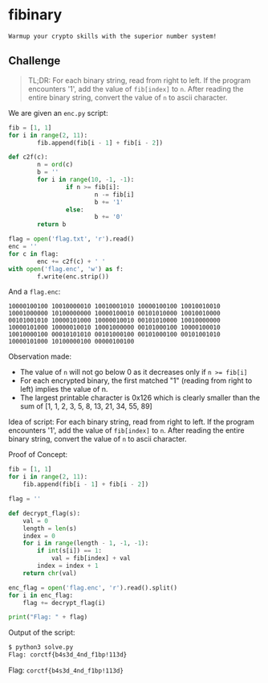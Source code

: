 # fibinary
```
Warmup your crypto skills with the superior number system!
```

## Challenge
> TL;DR: For each binary string, read from right to left. If the program encounters '1', add the value of `fib[index]` to `n`. After reading the entire binary string, convert the value of `n` to ascii character. 

We are given an `enc.py` script:
``` python
fib = [1, 1]
for i in range(2, 11):
        fib.append(fib[i - 1] + fib[i - 2])

def c2f(c):
        n = ord(c)
        b = ''
        for i in range(10, -1, -1):
                if n >= fib[i]:
                        n -= fib[i]
                        b += '1'
                else:
                        b += '0'
        return b

flag = open('flag.txt', 'r').read()
enc = ''
for c in flag:
        enc += c2f(c) + ' '
with open('flag.enc', 'w') as f:
        f.write(enc.strip())
```

And a `flag.enc`:
```
10000100100 10010000010 10010001010 10000100100 10010010010 10001000000 10100000000 10000100010 00101010000 10010010000 00101001010 10000101000 10000010010 00101010000 10010000000 10000101000 10000010010 10001000000 00101000100 10000100010 10010000100 00010101010 00101000100 00101000100 00101001010 10000101000 10100000100 00000100100
```

Observation made: 
- The value of `n` will not go below 0 as it decreases only if `n >= fib[i]`
- For each encrypted binary, the first matched "1" (reading from right to left) implies the value of n. 
- The largest printable character is 0x126 which is clearly smaller than the sum of [1, 1, 2, 3, 5, 8, 13, 21, 34, 55, 89]

Idea of script: For each binary string, read from right to left. If the program encounters '1', add the value of `fib[index]` to `n`. After reading the entire binary string, convert the value of `n` to ascii character. 

Proof of Concept:
``` python
fib = [1, 1]
for i in range(2, 11):
	fib.append(fib[i - 1] + fib[i - 2])

flag = ''

def decrypt_flag(s):
    val = 0
    length = len(s)
    index = 0
    for i in range(length - 1, -1, -1):
        if int(s[i]) == 1:
            val = fib[index] + val
        index = index + 1
    return chr(val)

enc_flag = open('flag.enc', 'r').read().split()
for i in enc_flag:
    flag += decrypt_flag(i)

print("Flag: " + flag)
```

Output of the script:
``` bash
$ python3 solve.py
Flag: corctf{b4s3d_4nd_f1bp!113d}
```

Flag: `corctf{b4s3d_4nd_f1bp!113d}`